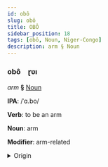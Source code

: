 ```yaml
---
id: obô
slug: obô
title: OBÔ
sidebar_position: 18
tags: [obô, Noun, Niger-Congo]
description: arm § Noun
---
```


### obô&emsp;<span kind="abugida">ɽʋı</span>

*arm* **§** [Noun](../../tags/Noun)

**IPA**: /ˈɑ.bo/

**Verb**: to be an arm

**Noun**: arm

**Modifier**: arm-related

<details>
    <summary>Origin</summary>
    Ewe abɔ [abɔ]<br/>
    <em>Niger-Congo Language Family</em>
</details>